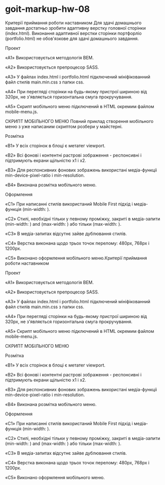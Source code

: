 # goit-markup-hw-08
Критерії приймання роботи наставником
 Для здачі домашнього завдання достатньо зробити адаптивну верстку головної сторінки (index.html). Виконання адаптивної верстки сторінки портфорліо (portfolio.html) не обов'язкове для здачі домашнього завдання.

Проект
 
 «A1» Використовується методологія BEM.

 «A2» Використовується препроцесор SASS.

 «A3» У файлах index.html і portfolio.html підключений мініфікованний файл стилів main.min.css з папки css.

 «A4» При перегляді сторінки на будь-якому пристрої шириною від 320px, не з'являється горизонтальна смуга прокручування.

 «A5» Скрипт мобільного меню підключений в HTML окремим файлом mobile-menu.js.

СКРИПТ МОБІЛЬНОГО МЕНЮ
Повний приклад створення мобільного меню з уже написаним скриптом розбери у майстерні.

Розмітка
 
 «B1» У всіх сторінок в блоці <head> є метатег viewport.

 «B2» Всі фонові і контентні растрові зображення - респонсивні і підтримують екрани щільністю x1 і x2.

 «B3» Для респонсивних фонових зображень використані медіа-функціі min-device-pixel-ratio і min-resolution.

 «B4» Виконана розмітка мобільного меню.

Оформлення
 
 «C1» При написанні стилів використаний Mobile First підхід і медіа-функція (min-width: ).

 «C2» Стилі, необхідні тільки у певному проміжку, закриті в медіа-запити (min-width: ) and (max-width: ) або тільки (max-width: ).

 «C3» В медіа-запитах відсутнє зайве дублювання стилів.

 «C4» Верстка виконана щодо трьох точок перелому: 480px, 768px і 1200px.

 «C5» Виконано оформлення мобільного меню.Критерії приймання роботи наставником

Проект
 
 «A1» Використовується методологія BEM.

 «A2» Використовується препроцесор SASS.

 «A3» У файлах index.html і portfolio.html підключений мініфікованний файл стилів main.min.css з папки css.

 «A4» При перегляді сторінки на будь-якому пристрої шириною від 320px, не з'являється горизонтальна смуга прокручування.

 «A5» Скрипт мобільного меню підключений в HTML окремим файлом mobile-menu.js.

СКРИПТ МОБІЛЬНОГО МЕНЮ

Розмітка
 
 «B1» У всіх сторінок в блоці <head> є метатег viewport.

 «B2» Всі фонові і контентні растрові зображення - респонсивні і підтримують екрани щільністю x1 і x2.

 «B3» Для респонсивних фонових зображень використані медіа-функціі min-device-pixel-ratio і min-resolution.

 «B4» Виконана розмітка мобільного меню.

Оформлення
 
 «C1» При написанні стилів використаний Mobile First підхід і медіа-функція (min-width: ).

 «C2» Стилі, необхідні тільки у певному проміжку, закриті в медіа-запити (min-width: ) and (max-width: ) або тільки (max-width: ).

 «C3» В медіа-запитах відсутнє зайве дублювання стилів.

 «C4» Верстка виконана щодо трьох точок перелому: 480px, 768px і 1200px.

 «C5» Виконано оформлення мобільного меню.